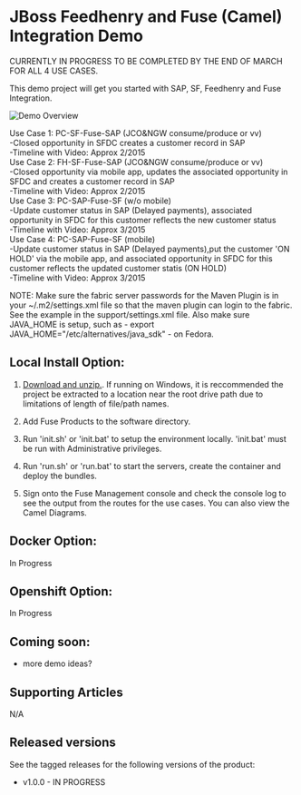 JBoss Feedhenry and Fuse (Camel) Integration Demo  
=================================================  
CURRENTLY IN PROGRESS TO BE COMPLETED BY THE END OF MARCH FOR ALL 4 USE CASES.  
  
This demo project will get you started with SAP, SF, Feedhenry and Fuse Integration.  

![Demo Overview](https://raw.githubusercontent.com/jbossdemocentral/fh-fuse-sap-sf-integration-demo/master/docs/demo-images/sap-fuse-sf-feedhenry.png)
  
Use Case 1: PC-SF-Fuse-SAP (JCO&NGW consume/produce or vv)  
-Closed opportunity in SFDC creates a customer record in SAP  
-Timeline with Video: Approx 2/2015  
Use Case 2: FH-SF-Fuse-SAP (JCO&NGW consume/produce or vv)  
-Closed opportunity via mobile app, updates the associated opportunity in SFDC and creates a customer record in SAP  
-Timeline with Video: Approx 2/2015  
Use Case 3: PC-SAP-Fuse-SF (w/o mobile)  
-Update customer status in SAP (Delayed payments), associated opportunity in SFDC for this customer reflects the new customer status  
-Timeline with Video: Approx 3/2015  
Use Case 4: PC-SAP-Fuse-SF (mobile)  
-Update customer status in SAP (Delayed payments),put the customer 'ON HOLD' via the mobile app, and associated opportunity in SFDC for this customer reflects the updated customer statis (ON HOLD)  
-Timeline with Video: Approx 3/2015  
  
  NOTE:  Make sure the fabric server passwords for the Maven Plugin is in your ~/.m2/settings.xml file so that the maven plugin can login to the fabric.  See the example in the support/settings.xml file.  Also make sure JAVA_HOME is setup, such as - export JAVA_HOME="/etc/alternatives/java_sdk" - on Fedora.  
  
Local Install Option:  
---------------------    

1. [Download and unzip.](https://github.com/DataVirtualizationByExample/dv-fuse-integration-demo/archive/master.zip).  If running on Windows, it is reccommended the project be extracted to a location near the root drive path due to limitations of length of file/path names.  
  
2. Add Fuse Products to the software directory.  
  
3. Run 'init.sh' or 'init.bat' to setup the environment locally. 'init.bat' must be run with Administrative privileges.  
  
4. Run 'run.sh' or 'run.bat' to start the servers, create the container and deploy the bundles.  
  
5. Sign onto the Fuse Management console and check the console log to see the output from the routes for the use cases.  You can also view the Camel Diagrams.  
  
  
Docker Option:  
------------  
  
In Progress  
  
Openshift Option:  
------------  
In Progress  
  
Coming soon:
------------
   
   * more demo ideas?

Supporting Articles
-------------------
N/A  

Released versions
-----------------

See the tagged releases for the following versions of the product:

- v1.0.0 - IN PROGRESS
